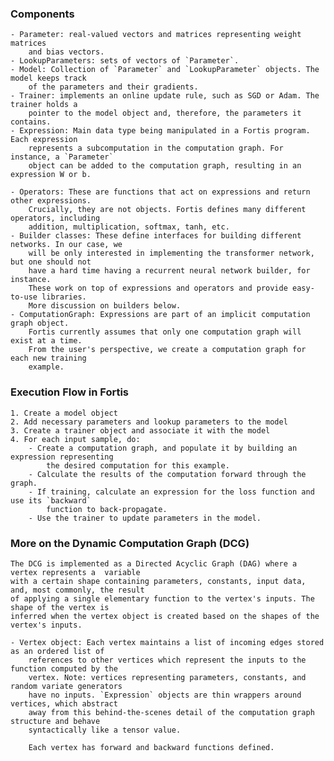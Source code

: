 

### Components 
    - Parameter: real-valued vectors and matrices representing weight matrices
        and bias vectors. 
    - LookupParameters: sets of vectors of `Parameter`. 
    - Model: Collection of `Parameter` and `LookupParameter` objects. The model keeps track 
        of the parameters and their gradients. 
    - Trainer: implements an online update rule, such as SGD or Adam. The trainer holds a 
        pointer to the model object and, therefore, the parameters it contains. 
    - Expression: Main data type being manipulated in a Fortis program. Each expression
        represents a subcomputation in the computation graph. For instance, a `Parameter` 
        object can be added to the computation graph, resulting in an expression W or b. 

    - Operators: These are functions that act on expressions and return other expressions. 
        Crucially, they are not objects. Fortis defines many different operators, including
        addition, multiplication, softmax, tanh, etc. 
    - Builder classes: These define interfaces for building different networks. In our case, we
        will be only interested in implementing the transformer network, but one should not 
        have a hard time having a recurrent neural network builder, for instance. 
        These work on top of expressions and operators and provide easy-to-use libraries. 
        More discussion on builders below. 
    - ComputationGraph: Expressions are part of an implicit computation graph object. 
        Fortis currently assumes that only one computation graph will exist at a time. 
        From the user's perspective, we create a computation graph for each new training 
        example. 

### Execution Flow in Fortis
    1. Create a model object 
    2. Add necessary parameters and lookup parameters to the model 
    3. Create a trainer object and associate it with the model 
    4. For each input sample, do:
        - Create a computation graph, and populate it by building an expression representing
            the desired computation for this example. 
        - Calculate the results of the computation forward through the graph. 
        - If training, calculate an expression for the loss function and use its `backward`
            function to back-propagate. 
        - Use the trainer to update parameters in the model. 

### More on the Dynamic Computation Graph (DCG)
    The DCG is implemented as a Directed Acyclic Graph (DAG) where a vertex represents a  variable
    with a certain shape containing parameters, constants, input data, and, most commonly, the result
    of applying a single elementary function to the vertex's inputs. The shape of the vertex is 
    inferred when the vertex object is created based on the shapes of the vertex's inputs. 

    - Vertex object: Each vertex maintains a list of incoming edges stored as an ordered list of 
        references to other vertices which represent the inputs to the function computed by the 
        vertex. Note: vertices representing parameters, constants, and random variate generators
        have no inputs. `Expression` objects are thin wrappers around vertices, which abstract 
        away from this behind-the-scenes detail of the computation graph structure and behave 
        syntactically like a tensor value. 

        Each vertex has forward and backward functions defined. 

